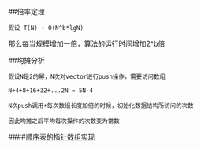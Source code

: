 ##倍率定理
```
假设 T(N) ~ O(N^b*lgN)
```

那么每当规模增加一倍，算法的运行时间增加2^b倍

##均摊分析

```
假设N是2的幂，N次对vector进行push操作，需要访问数组

N+4+8+16+32+...2N = 5N-4

N次push调用+每次数组长度加倍的时候，初始化数据结构所访问的次数

因此均摊之后平均每次操作的次数变为常数

```

####[顺序表的指针数组实现](sqlist_vector.cpp)
